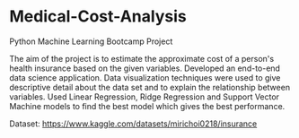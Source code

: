 # Medical-Cost-Analysis
Python Machine Learning Bootcamp Project

The aim of the project is to estimate the approximate cost of a person's health insurance based on the given variables. Developed an end-to-end data science application.
Data visualization techniques were used to give descriptive detail about the data set and to explain the relationship between variables.
Used Linear Regression, Ridge Regression and Support Vector Machine models to find the best model which gives the best performance.

Dataset: https://www.kaggle.com/datasets/mirichoi0218/insurance
